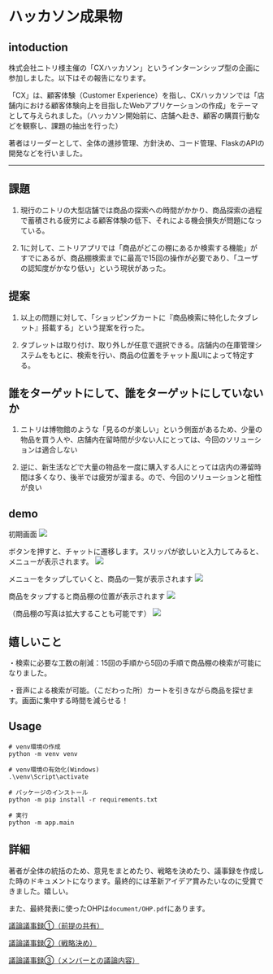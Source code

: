 # ハッカソン成果物
## intoduction
株式会社ニトリ様主催の「CXハッカソン」というインターンシップ型の企画に参加しました。以下はその報告になります。


「CX」は、顧客体験（Customer Experience）を指し、CXハッカソンでは「店舗内における顧客体験向上を目指したWebアプリケーションの作成」をテーマとして与えられました。（ハッカソン開始前に、店舗へ赴き、顧客の購買行動などを観察し、課題の抽出を行った）

著者はリーダーとして、全体の進捗管理、方針決め、コード管理、FlaskのAPIの開発などを行いました。


---
## 課題

1. 現行のニトリの大型店舗では商品の探索への時間がかかり、商品探索の過程で蓄積される疲労による顧客体験の低下、それによる機会損失が問題になっている。

2. 1に対して、ニトリアプリでは「商品がどこの棚にあるか検索する機能」がすでにあるが、商品棚検索までに最高で15回の操作が必要であり、「ユーザの認知度がかなり低い」という現状があった。


## 提案

1. 以上の問題に対して、「ショッピングカートに『商品検索に特化したタブレット』搭載する」という提案を行った。

2. タブレットは取り付け、取り外しが任意で選択できる。店舗内の在庫管理システムをもとに、検索を行い、商品の位置をチャット風UIによって特定する。


## 誰をターゲットにして、誰をターゲットにしていないか

1. ニトリは博物館のような「見るのが楽しい」という側面があるため、少量の物品を買う人や、店舗内在留時間が少ない人にとっては、今回のソリューションは適合しない

2. 逆に、新生活などで大量の物品を一度に購入する人にとっては店内の滞留時間は多くなり、後半では疲労が溜まる。ので、今回のソリューションと相性が良い


## demo
初期画面
![](./document/images/2025-04-11_18h55_21.png)


ボタンを押すと、チャットに遷移します。スリッパが欲しいと入力してみると、メニューが表示されます。
![](./document/images/2025-04-11_18h48_59.png)


メニューをタップしていくと、商品の一覧が表示されます
![](./document/images/2025-04-11_18h50_06.png)

商品をタップすると商品棚の位置が表示されます
![](./document/images/2025-04-11_18h50_34.png)

（商品棚の写真は拡大することも可能です）
![](./document/images/2025-04-11_18h50_56.png)

## 嬉しいこと
・検索に必要な工数の削減：15回の手順から5回の手順で商品棚の検索が可能になりました。

・音声による検索が可能。（こだわった所）カートを引きながら商品を探せます。画面に集中する時間を減らせる！

## Usage
```
# venv環境の作成
python -m venv venv

# venv環境の有効化(Windows)
.\venv\Script\activate

# パッケージのインストール
python -m pip install -r requirements.txt

# 実行
python -m app.main

```

## 詳細
著者が全体の統括のため、意見をまとめたり、戦略を決めたり、議事録を作成した時のドキュメントになります。最終的には革新アイデア賞みたいなのに受賞できました。嬉しい。

また、最終発表に使ったOHPは`document/OHP.pdf`にあります。



[議論議事録①（前提の共有）](https://www.notion.so/1500c4052d4580f28f7bfa2876a48d2f?pvs=4)

[議論議事録②（戦略決め）](https://www.notion.so/1520c4052d458035bd7dfa5111d02abb?pvs=4)

[議論議事録③（メンバーとの議論内容）](https://www.notion.so/1d20c4052d45803bad53da5b7fe1557d?pvs=4)

